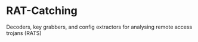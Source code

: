 # RAT-Catching
Decoders, key grabbers, and config extractors for analysing remote access trojans (RATS)
